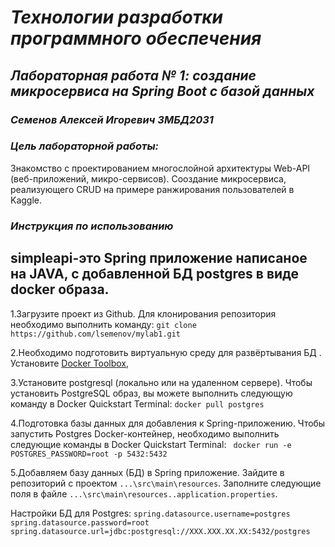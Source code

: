 # *Технологии разработки программного обеспечения*
## *Лабораторная работа № 1: создание микросервиса на Spring Boot с базой данных*
### *Семенов Алексей Игоревич ЗМБД2031*
### *Цель лабораторной работы:*
Знакомство с проектированием многослойной архитектуры Web-API (веб-приложений, микро-сервисов).
Сооздание микросервиса, реализующего CRUD  на примере ранжирования пользователей в Kaggle.
### *Инструкция по использованию*
simpleapi-это Spring приложение написаное на JAVA, с добавленной БД postgres в виде docker образа.
---

1.Загрузите проект из Github. Для клонирования репозитория необходимо выполнить команду:
`git clone https://github.com/lsemenov/mylab1.git`

2.Необходимо подготовить виртуальную среду для развёртывания БД . Установите [Docker Toolbox](https://github.com/docker/toolbox/releases), 

3.Установите postgresql  (локально или на удаленном сервере). Чтобы установить PostgreSQL образ, вы можете выполнить следующую команду в Docker Quickstart Terminal:
`docker pull postgres`

4.Подготовка базы данных для добавления к Spring-приложению. Чтобы запустить Postgres Docker-контейнер, необходимо выполнить следующие команды в Docker Quickstart Terminal:
` docker run -e POSTGRES_PASSWORD=root -p 5432:5432`

5.Добавляем базу данных (БД) в Spring приложение. Зайдите в репозиторий с проектом `...\src\main\resources`. Заполните следующие поля в файле `...\src\main\resources..application.properties`.

Настройки БД для Postgres:
`spring.datasource.username=postgres
spring.datasource.password=root
spring.datasource.url=jdbc:postgresql://XXX.XXX.XX.XX:5432/postgres`

